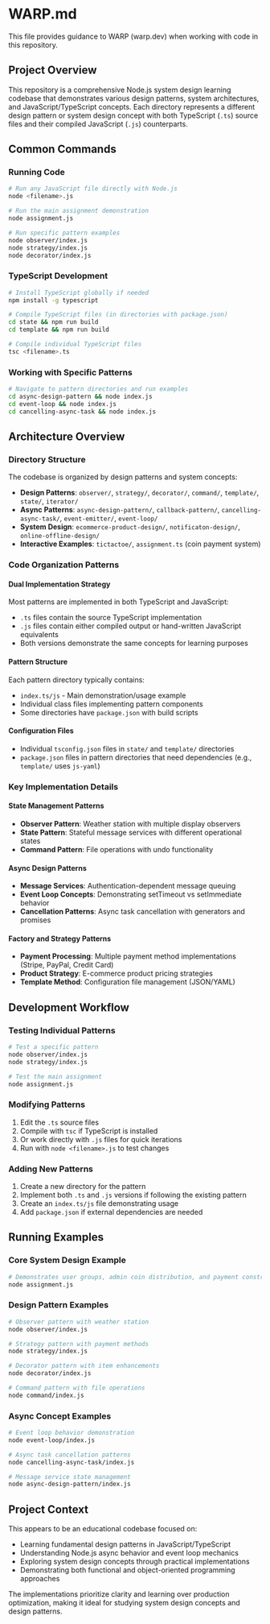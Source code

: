 # WARP.md

This file provides guidance to WARP (warp.dev) when working with code in this repository.

## Project Overview

This repository is a comprehensive Node.js system design learning codebase that demonstrates various design patterns, system architectures, and JavaScript/TypeScript concepts. Each directory represents a different design pattern or system design concept with both TypeScript (`.ts`) source files and their compiled JavaScript (`.js`) counterparts.

## Common Commands

### Running Code
```bash
# Run any JavaScript file directly with Node.js
node <filename>.js

# Run the main assignment demonstration
node assignment.js

# Run specific pattern examples
node observer/index.js
node strategy/index.js
node decorator/index.js
```

### TypeScript Development
```bash
# Install TypeScript globally if needed
npm install -g typescript

# Compile TypeScript files (in directories with package.json)
cd state && npm run build
cd template && npm run build

# Compile individual TypeScript files
tsc <filename>.ts
```

### Working with Specific Patterns
```bash
# Navigate to pattern directories and run examples
cd async-design-pattern && node index.js
cd event-loop && node index.js
cd cancelling-async-task && node index.js
```

## Architecture Overview

### Directory Structure
The codebase is organized by design patterns and system concepts:

- **Design Patterns**: `observer/`, `strategy/`, `decorator/`, `command/`, `template/`, `state/`, `iterator/`
- **Async Patterns**: `async-design-pattern/`, `callback-pattern/`, `cancelling-async-task/`, `event-emitter/`, `event-loop/`
- **System Design**: `ecommerce-product-design/`, `notificaton-design/`, `online-offline-design/`
- **Interactive Examples**: `tictactoe/`, `assignment.ts` (coin payment system)

### Code Organization Patterns

#### Dual Implementation Strategy
Most patterns are implemented in both TypeScript and JavaScript:
- `.ts` files contain the source TypeScript implementation
- `.js` files contain either compiled output or hand-written JavaScript equivalents
- Both versions demonstrate the same concepts for learning purposes

#### Pattern Structure
Each pattern directory typically contains:
- `index.ts/js` - Main demonstration/usage example
- Individual class files implementing pattern components
- Some directories have `package.json` with build scripts

#### Configuration Files
- Individual `tsconfig.json` files in `state/` and `template/` directories
- `package.json` files in pattern directories that need dependencies (e.g., `template/` uses `js-yaml`)

### Key Implementation Details

#### State Management Patterns
- **Observer Pattern**: Weather station with multiple display observers
- **State Pattern**: Stateful message services with different operational states
- **Command Pattern**: File operations with undo functionality

#### Async Design Patterns
- **Message Services**: Authentication-dependent message queuing
- **Event Loop Concepts**: Demonstrating setTimeout vs setImmediate behavior
- **Cancellation Patterns**: Async task cancellation with generators and promises

#### Factory and Strategy Patterns
- **Payment Processing**: Multiple payment method implementations (Stripe, PayPal, Credit Card)
- **Product Strategy**: E-commerce product pricing strategies
- **Template Method**: Configuration file management (JSON/YAML)

## Development Workflow

### Testing Individual Patterns
```bash
# Test a specific pattern
node observer/index.js
node strategy/index.js

# Test the main assignment
node assignment.js
```

### Modifying Patterns
1. Edit the `.ts` source files
2. Compile with `tsc` if TypeScript is installed
3. Or work directly with `.js` files for quick iterations
4. Run with `node <filename>.js` to test changes

### Adding New Patterns
1. Create a new directory for the pattern
2. Implement both `.ts` and `.js` versions if following the existing pattern
3. Create an `index.ts/js` file demonstrating usage
4. Add `package.json` if external dependencies are needed

## Running Examples

### Core System Design Example
```bash
# Demonstrates user groups, admin coin distribution, and payment constraints
node assignment.js
```

### Design Pattern Examples
```bash
# Observer pattern with weather station
node observer/index.js

# Strategy pattern with payment methods  
node strategy/index.js

# Decorator pattern with item enhancements
node decorator/index.js

# Command pattern with file operations
node command/index.js
```

### Async Concept Examples
```bash
# Event loop behavior demonstration
node event-loop/index.js

# Async task cancellation patterns
node cancelling-async-task/index.js

# Message service state management
node async-design-pattern/index.js
```

## Project Context

This appears to be an educational codebase focused on:
- Learning fundamental design patterns in JavaScript/TypeScript
- Understanding Node.js async behavior and event loop mechanics
- Exploring system design concepts through practical implementations
- Demonstrating both functional and object-oriented programming approaches

The implementations prioritize clarity and learning over production optimization, making it ideal for studying system design concepts and design patterns.
